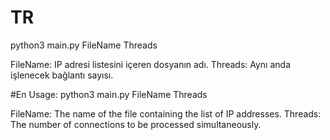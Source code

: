 # TR
python3 main.py FileName Threads

FileName: IP adresi listesini içeren dosyanın adı.
Threads: Aynı anda işlenecek bağlantı sayısı.

#En
Usage:
python3 main.py FileName Threads

FileName: The name of the file containing the list of IP addresses.
Threads: The number of connections to be processed simultaneously.
